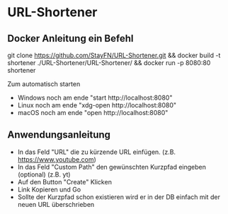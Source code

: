# URL-Shortener

## Docker Anleitung ein Befehl
git clone https://github.com/StayFN/URL-Shortener.git && docker build -t shortener ./URL-Shortener/URL-Shortener/ && docker run -p 8080:80 shortener

Zum automatisch starten
* Windows noch am ende "start http://localhost:8080"
* Linux noch am ende "xdg-open http://localhost:8080"
* macOS noch am ende "open http://localhost:8080"

## Anwendungsanleitung
* In das Feld "URL" die zu kürzende URL einfügen. (z.B. https://www.youtube.com)
* In das Feld "Custom Path" den gewünschten Kurzpfad eingeben (optional) (z.B. yt)
* Auf den Button "Create" Klicken
* Link Kopieren und Go
* Sollte der Kurzpfad schon existieren wird er in der DB einfach mit der neuen URL überschrieben

